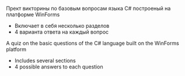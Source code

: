 Прект викторины по базовым вопросам языка C# построеный на платформе WinForms
  - Включает в себя несколько разделов
  - 4 варианта ответа на каждый вопрос

A quiz on the basic questions of the C# language built on the WinForms platform
  - Includes several sections
  - 4 possible answers to each question
